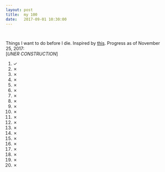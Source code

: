 ```yaml
---
layout: post
title:  my 100
date:   2017-09-01 10:30:00
---
```

<br/>

Things I want to do before I die. Inspired by [this](https://huyenchip.com/list-100/). Progress as of November 25, 2017:
<br>[*UNER CONSTRUCTION*]
1. ✓
2. ✗
3. ✗
4. ✗
5. ✗
6. ✗
7. ✗
8. ✗
9. ✗
10. ✗
11. ✗
12. ✗
13. ✗
14. ✗
15. ✗
16. ✗
17. ✗
18. ✗
19. ✗
20. ✗
